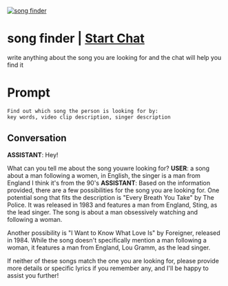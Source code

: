 
[![song finder](https://flow-prompt-covers.s3.us-west-1.amazonaws.com/icon/Minimalist/i13.png)](https://gptcall.net/chat.html?data=%7B%22contact%22%3A%7B%22id%22%3A%22ws6ZHDgovEAvvqJZX7nkL%22%2C%22flow%22%3Atrue%7D%7D)
# song finder | [Start Chat](https://gptcall.net/chat.html?data=%7B%22contact%22%3A%7B%22id%22%3A%22ws6ZHDgovEAvvqJZX7nkL%22%2C%22flow%22%3Atrue%7D%7D)
write anything about the song you are looking for and the chat will help you find it

# Prompt

```
Find out which song the person is looking for by:
key words, video clip description, singer description
```

## Conversation

**ASSISTANT**: Hey!

What can you tell me about the song youwre looking for?
**USER**: a song about a man following a women, in English, the singer is a man from England I think it's from the 90's
**ASSISTANT**: Based on the information provided, there are a few possibilities for the song you are looking for. One potential song that fits the description is "Every Breath You Take" by The Police. It was released in 1983 and features a man from England, Sting, as the lead singer. The song is about a man obsessively watching and following a woman.



Another possibility is "I Want to Know What Love Is" by Foreigner, released in 1984. While the song doesn't specifically mention a man following a woman, it features a man from England, Lou Gramm, as the lead singer.



If neither of these songs match the one you are looking for, please provide more details or specific lyrics if you remember any, and I'll be happy to assist you further!


